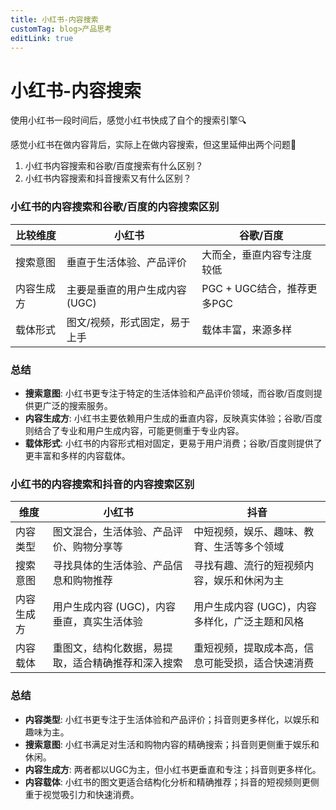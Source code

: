 ```yaml
---
title: 小红书-内容搜索
customTag: blog>产品思考
editLink: true
---
```

# 小红书-内容搜索

使用小红书一段时间后，感觉小红书快成了自个的搜索引擎🔍

感觉小红书在做内容背后，实际上在做内容搜索，但这里延伸出两个问题🙋

1. 小红书内容搜索和谷歌/百度搜索有什么区别？
2. 小红书内容搜索和抖音搜索又有什么区别？

### **小红书的内容搜索和谷歌/百度的内容搜索区别**

| 比较维度 | 小红书 | 谷歌/百度 |
| --- | --- | --- |
| 搜索意图 | 垂直于生活体验、产品评价 | 大而全，垂直内容专注度较低 |
| 内容生成方 | 主要是垂直的用户生成内容 (UGC) | PGC + UGC结合，推荐更多PGC |
| 载体形式 | 图文/视频，形式固定，易于上手 | 载体丰富，来源多样 |

### **总结**

- **搜索意图**: 小红书更专注于特定的生活体验和产品评价领域，而谷歌/百度则提供更广泛的搜索服务。
- **内容生成方**: 小红书主要依赖用户生成的垂直内容，反映真实体验；谷歌/百度则结合了专业和用户生成内容，可能更侧重于专业内容。
- **载体形式**: 小红书的内容形式相对固定，更易于用户消费；谷歌/百度则提供了更丰富和多样的内容载体。

### **小红书的内容搜索和抖音的内容搜索区别**

| 维度 | 小红书 | 抖音 |
| --- | --- | --- |
| 内容类型 | 图文混合，生活体验、产品评价、购物分享等 | 中短视频，娱乐、趣味、教育、生活等多个领域 |
| 搜索意图 | 寻找具体的生活体验、产品信息和购物推荐 | 寻找有趣、流行的短视频内容，娱乐和休闲为主 |
| 内容生成方 | 用户生成内容 (UGC)，内容垂直，真实生活体验 | 用户生成内容 (UGC)，内容多样化，广泛主题和风格 |
| 内容载体 | 重图文，结构化数据，易提取，适合精确推荐和深入搜索 | 重短视频，提取成本高，信息可能受损，适合快速消费 |

### **总结**

- **内容类型**: 小红书更专注于生活体验和产品评价；抖音则更多样化，以娱乐和趣味为主。
- **搜索意图**: 小红书满足对生活和购物内容的精确搜索；抖音则更侧重于娱乐和休闲。
- **内容生成方**: 两者都以UGC为主，但小红书更垂直和专注；抖音则更多样化。
- **内容载体**: 小红书的图文更适合结构化分析和精确推荐；抖音的短视频则更侧重于视觉吸引力和快速消费。